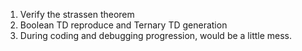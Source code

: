 1. Verify the strassen theorem
2. Boolean TD reproduce and Ternary TD generation
3. During coding and debugging progression, would be a little mess.
